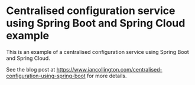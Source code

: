 # Centralised configuration service using Spring Boot and Spring Cloud example

This is an example of a centralised configuration service using Spring Boot and Spring Cloud.

See the blog post at https://www.iancollington.com/centralised-configuration-using-spring-boot for more details.
